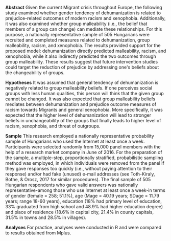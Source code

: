 **Abstract**
Given the current Migrant crisis throughout Europe, the following study examined whether gender tendency of dehumanization is related to prejudice-related outcomes of modern racism and xenophobia. Additionally, it was also examined whether group malleability (i.e., the belief that members of a group can change) can mediate these relationships. For this purpose, a nationally representative sample of 505 Hungarians were recruited and completed measures related to dehumanization, group malleability, racism, and xenophobia. The results provided support for the proposed model: dehumanization directly predicted malleability, racism, and xenophobia, while it also indirectly predicted the two outcomes through group malleability. These results suggest that future intervention studies could target the reduction of prejudice by addressing one's beliefs about the changeability of groups.

**Hypotheses** It was assumed that general tendency of dehumanization is negatively related to group malleability beliefs. If one perceives social groups with less human qualities, this person will think that the given group cannot be changed. It was also expected that group malleability beliefs mediates between dehumanization and prejudice outcome measures of racism towards Migrants and general xenophobia. More specifically, it was expected that the higher level of dehumanization will lead to stronger beliefs in unchangeability of the groups that finally leads to higher level of racism, xenophobia, and threat of outgroups.

**Sample** This research employed a nationally representative probability sample of Hungarians who used the Internet at least once a week. Participants were selected randomly from 15,000 panel members with the help of a research market company in June of 2016. For the preparation of the sample, a multiple-step, proportionally stratified, probabilistic sampling method was employed, in which individuals were removed from the panel if they gave responses too quickly (i.e., without paying attention to their response) and/or had fake (unused) e-mail addresses (see Toth-Kiraly, Bothe, & Orosz, 2017 for similar procedures). The final sample of 505 Hungarian respondents who gave valid answers was nationally representative-among those who use Internet at least once a week-in terms of gender (female = 258; 51.1%), age (Mage = 40.19 years; SDage = 11.79 years; range 18-60 years), education (18% had primary level of education, 33% graduated from high school and 48.9% had higher education degree) and place of residence (18.6% in capital city, 21.4% in county capitals, 31.5% in towns and 28.5% in villages).

**Analyses** For practice, analyses were conducted in R and were compared to results obtained from Mplus.
